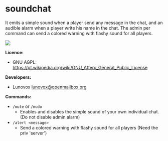 # soundchat

It emits a simple sound when a player send any message in the chat, and an audible alarm when a player write his name in the chat. The admin per command can send a colored warning with flashy sound for all players.

![](https://raw.githubusercontent.com/Lunovox/soundchat/master/screenshot.png)

**Licence:**
 * GNU AGPL: https://pt.wikipedia.org/wiki/GNU_Affero_General_Public_License

**Developers:**
 * Lunovox <lunovox@openmailbox.org>

**Commands:**
* ````/mute```` or ````/mudo```` 
  * Enables and disables the simple sound of your own individual chat. (Do not disable admin alarm)
* ````/alert <message>````
  * Send a colored warning with flashy sound for all players (Need the priv 'server')
